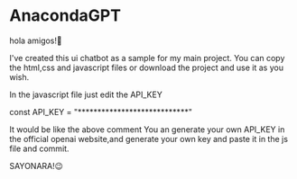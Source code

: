 # AnacondaGPT

hola amigos!🤙

I've created this ui chatbot as a sample for my main project.
You can copy the html,css and javascript files or download the project and use it as you wish.

In the javascript file just edit the API_KEY

const API_KEY = "****************************"

It would be like the above comment
You an generate your own API_KEY in the official openai website,and generate your own key and paste it in the js file and commit.

SAYONARA!😉

